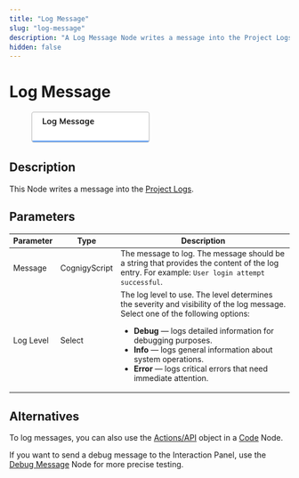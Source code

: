 ```yaml
---
title: "Log Message" 
slug: "log-message" 
description: "A Log Message Node writes a message into the Project Logs."
hidden: false 
---
```


# Log Message

<figure>
  <img class="image-center" src="../../../../../static/img/_assets/ai/resource/node-reference/other/log-message.png" width="50%" />
</figure>

## Description

This Node writes a message into the [Project Logs](../../../test/logs.md).

## Parameters

| Parameter | Type          | Description                                                                                                                                                                                                                                                                                                                                                 |
|-----------|---------------|-------------------------------------------------------------------------------------------------------------------------------------------------------------------------------------------------------------------------------------------------------------------------------------------------------------------------------------------------------------|
| Message   | CognigyScript | The message to log. The message should be a string that provides the content of the log entry. For example: `User login attempt successful`.                                                                                                                                                                                                                |
| Log Level | Select        | The log level to use. The level determines the severity and visibility of the log message. Select one of the following options:<ul><li>**Debug** — logs detailed information for debugging purposes.</li><li>**Info** — logs general information about system operations.</li><li>**Error** — logs critical errors that need immediate attention.</li></ul> |

## Alternatives

To log messages, you can also use the [Actions/API](../basic/code/actions.md) object in a [Code](../basic/code/overview.md) Node.

If you want to send a debug message to the Interaction Panel, use the [Debug Message](../basic/debug-message.md) Node for more precise testing.